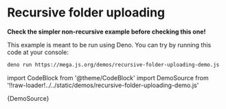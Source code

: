 # Recursive folder uploading

**Check the simpler non-recursive example before checking this one!**

This example is meant to be run using Deno. You can try by running this code at your console:

```bash
deno run https://mega.js.org/demos/recursive-folder-uploading-demo.js
```

import CodeBlock from '@theme/CodeBlock'
import DemoSource from '!!raw-loader!../../static/demos/recursive-folder-uploading-demo.js'

<CodeBlock language="js">{DemoSource}</CodeBlock>
